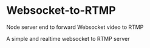 # Websocket-to-RTMP
Node server end to forward Websocket video to RTMP 

A simple and realtime websocket to RTMP server
